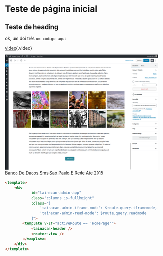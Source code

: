 <!-- TITLE: Home -->
<!-- SUBTITLE: A quick summary of Home -->

# Teste de página inicial
## Teste de heading
ok, um doi três
`um código aqui`

[video](https://www.youtube.com/watch?v=NPpftnFok2Q){.video}

![Screen Shot 2019 06 11 At 10 19 21](/uploads/pasta-de-teste/screen-shot-2019-06-11-at-10-19-21.png "Screen Shot 2019 06 11 At 10 19 21")
[Banco De Dados Sms Sao Paulo E Rede Ate 2015](/uploads/banco-de-dados-sms-sao-paulo-e-rede-ate-2015.csv "Banco De Dados Sms Sao Paulo E Rede Ate 2015")
```html
<template>
    <div 
            id="tainacan-admin-app" 
            class="columns is-fullheight"
            :class="{ 
                'tainacan-admin-iframe-mode': $route.query.iframemode, 
                'tainacan-admin-read-mode': $route.query.readmode
            }">
        <template v-if="activeRoute == 'HomePage'">
            <tainacan-header />
            <router-view /> 
        </template>
    </div>
</template>
```



